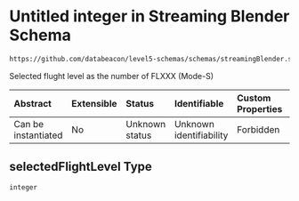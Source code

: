 # Untitled integer in Streaming Blender Schema

```txt
https://github.com/databeacon/level5-schemas/schemas/streamingBlender.schema.json#/properties/flights/properties/selectedFlightLevel
```

Selected flught level as the number of FLXXX (Mode-S)

| Abstract            | Extensible | Status         | Identifiable            | Custom Properties | Additional Properties | Access Restrictions | Defined In                                                                                      |
| :------------------ | :--------- | :------------- | :---------------------- | :---------------- | :-------------------- | :------------------ | :---------------------------------------------------------------------------------------------- |
| Can be instantiated | No         | Unknown status | Unknown identifiability | Forbidden         | Allowed               | none                | [streamingBlender.schema.json\*](../../out/streamingBlender.schema.json "open original schema") |

## selectedFlightLevel Type

`integer`

